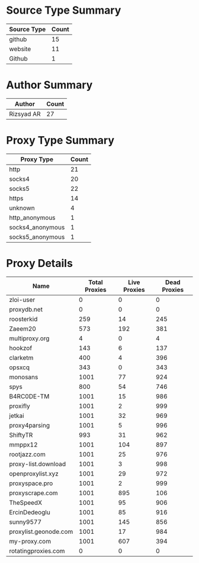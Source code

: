 # Source Type Summary

| Source Type | Count |
|-------------|-------|
| github | 15 |
| website | 11 |
| Github | 1 |


# Author Summary

| Author | Count |
|--------|-------|
| Rizsyad AR | 27 |


# Proxy Type Summary

| Proxy Type | Count |
|------------|-------|
| http | 21 |
| socks4 | 20 |
| socks5 | 22 |
| https | 14 |
| unknown | 4 |
| http_anonymous | 1 |
| socks4_anonymous | 1 |
| socks5_anonymous | 1 |


# Proxy Details

| Name | Total Proxies | Live Proxies | Dead Proxies |
|------|---------------|--------------|---------------|
| zloi-user | 0 | 0 | 0 |
| proxydb.net | 0 | 0 | 0 |
| roosterkid | 259 | 14 | 245 |
| Zaeem20 | 573 | 192 | 381 |
| multiproxy.org | 4 | 0 | 4 |
| hookzof | 143 | 6 | 137 |
| clarketm | 400 | 4 | 396 |
| opsxcq | 343 | 0 | 343 |
| monosans | 1001 | 77 | 924 |
| spys | 800 | 54 | 746 |
| B4RC0DE-TM | 1001 | 15 | 986 |
| proxifly | 1001 | 2 | 999 |
| jetkai | 1001 | 32 | 969 |
| proxy4parsing | 1001 | 5 | 996 |
| ShiftyTR | 993 | 31 | 962 |
| mmppx12 | 1001 | 104 | 897 |
| rootjazz.com | 1001 | 25 | 976 |
| proxy-list.download | 1001 | 3 | 998 |
| openproxylist.xyz | 1001 | 29 | 972 |
| proxyspace.pro | 1001 | 2 | 999 |
| proxyscrape.com | 1001 | 895 | 106 |
| TheSpeedX | 1001 | 95 | 906 |
| ErcinDedeoglu | 1001 | 85 | 916 |
| sunny9577 | 1001 | 145 | 856 |
| proxylist.geonode.com | 1001 | 17 | 984 |
| my-proxy.com | 1001 | 607 | 394 |
| rotatingproxies.com | 0 | 0 | 0 |
